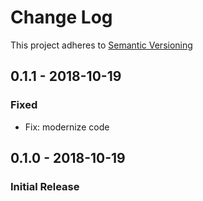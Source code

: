 # Change Log

This project adheres to [Semantic Versioning](https://semver.org/)

## 0.1.1 - 2018-10-19
### Fixed
- Fix: modernize code

## 0.1.0 - 2018-10-19
### Initial Release

[Unreleased]: https://github.com/hoop33/gqall/compare/v0.1.1...HEAD
[0.1.1]: https://github.com/hoop33/gqall/compare/v0.1.0...v0.1.1
